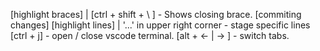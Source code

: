 [highlight braces] | [ctrl + shift + \ ] - Shows closing brace.
[commiting changes] [highlight lines] | '...' in upper right corner - stage specific lines
[ctrl + j] - open / close vscode terminal.
[alt + <- | -> ] - switch tabs.
 